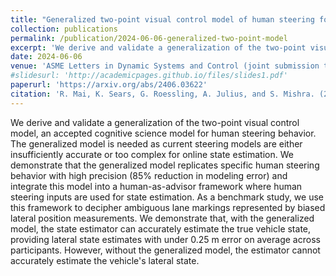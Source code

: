 ```yaml
---
title: "Generalized two-point visual control model of human steering for accurate state estimation"
collection: publications
permalink: /publication/2024-06-06-generalized-two-point-model
excerpt: 'We derive and validate a generalization of the two-point visual control model, an accepted cognitive science model for human steering behavior. The generalized model is needed as current steering models are either insufficiently accurate or too complex for online state estimation. '
date: 2024-06-06
venue: 'ASME Letters in Dynamic Systems and Control (joint submission to the 2024 Modeling, Estimation, and Controls Conference) (under review)'
#slidesurl: 'http://academicpages.github.io/files/slides1.pdf'
paperurl: 'https://arxiv.org/abs/2406.03622'
citation: 'R. Mai, K. Sears, G. Roessling, A. Julius, and S. Mishra. (2024). &quot;Generalized two-point visual control model of human steering for accurate state estimation.&quot; <i>ASME Letters in Dynamic Systems and Control (dual track submission to the 2024 Modeling, Estimation and Controls Conference)(under review)</i>.'
---
```


We derive and validate a generalization of the two-point visual control model, an accepted cognitive science model for human steering behavior. The generalized model is needed as current steering models are either insufficiently accurate or too complex for online state estimation. We demonstrate that the generalized model replicates specific human steering behavior with high precision (85\% reduction in modeling error) and integrate this model into a human-as-advisor framework where human steering inputs are used for state estimation. As a benchmark study, we use this framework to decipher ambiguous lane markings represented by biased lateral position measurements. We demonstrate that, with the generalized model, the state estimator can accurately estimate the true vehicle state, providing lateral state estimates with under 0.25 m error on average across participants. However, without the generalized model, the estimator cannot accurately estimate the vehicle's lateral state.

